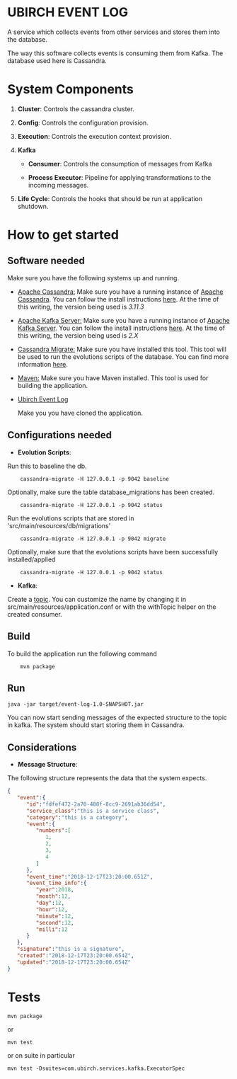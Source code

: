 # UBIRCH EVENT LOG
A service which collects events from other services and stores them into the database.

The way this software collects events is consuming them from Kafka. The database used here is Cassandra.

# System Components

1. __Cluster__: Controls the cassandra cluster.
2. __Config__: Controls the configuration provision.
3. __Execution__: Controls the execution context provision.
4. __Kafka__

    * __Consumer__: Controls the consumption of messages from Kafka

    * __Process Executor__: Pipeline for applying transformations to the incoming messages.

5. __Life Cycle__: Controls the hooks that should be run at application shutdown.

# How to get started

## Software needed

Make sure you have the following systems up and running.

* [Apache Cassandra:](http://cassandra.apache.org/) Make sure you have a running instance of [Apache Cassandra](http://cassandra.apache.org/). You can follow the install instructions [here](http://cassandra.apache.org/doc/latest/getting_started/installing.html).
    At the time of this writing, the version being used is _3.11.3_

* [Apache Kafka Server:](https://kafka.apache.org/quickstart) Make sure you have a running instance of [Apache Kafka Server](https://kafka.apache.org/quickstart). You can follow the install instructions [here](https://kafka.apache.org/quickstart).
    At the time of this writing, the version being used is _2.X_

* [Cassandra Migrate:](https://github.com/Cobliteam/cassandra-migrate) Make sure you have installed this tool. This tool will be used to run the evolutions scripts of the database.
    You can find more information [here](https://github.com/ubirch/ubirch-cassandra-eval#how-to-run-httpsgithubcomcobliteamcassandra-migrate).

* [Maven:](https://maven.apache.org/) Make sure you have Maven installed. This tool is used for building the application.

* [Ubirch Event Log](https://github.com/ubirch/ubirch-event-log)

    Make you you have cloned the application.

## Configurations needed

* __Evolution Scripts__:

Run this to baseline the db.

```
    cassandra-migrate -H 127.0.0.1 -p 9042 baseline
```

Optionally, make sure the table database_migrations has been created.

```
    cassandra-migrate -H 127.0.0.1 -p 9042 status
```

Run the evolutions scripts that are stored in 'src/main/resources/db/migrations'

```
    cassandra-migrate -H 127.0.0.1 -p 9042 migrate
```
Optionally, make sure that the evolutions scripts have been successfully installed/applied

```
    cassandra-migrate -H 127.0.0.1 -p 9042 status
```

* __Kafka__:

Create a [topic](https://kafka.apache.org/quickstart#quickstart_createtopic).
You can customize the name by changing it in src/main/resources/application.conf or with the
withTopic helper on the created consumer.

## Build

To build the application run the following command

```
    mvn package
```

## Run

```
java -jar target/event-log-1.0-SNAPSHOT.jar
```

You can now start sending messages of the expected structure to the topic in kafka. The system should start storing them in Cassandra.

## Considerations

* __Message Structure__:

The following structure represents the data that the system expects.

```json
{
   "event":{
      "id":"fdfef472-2a70-488f-8cc9-2691ab36dd54",
      "service_class":"this is a service class",
      "category":"this is a category",
      "event":{
         "numbers":[
            1,
            2,
            3,
            4
         ]
      },
      "event_time":"2018-12-17T23:20:00.651Z",
      "event_time_info":{
         "year":2018,
         "month":12,
         "day":12,
         "hour":12,
         "minute":12,
         "second":12,
         "milli":12
      }
   },
   "signature":"this is a signature",
   "created":"2018-12-17T23:20:00.654Z",
   "updated":"2018-12-17T23:20:00.654Z"
}
```


# Tests


```
mvn package
```

or

```
mvn test
```

or on suite in particular

```
mvn test -Dsuites=com.ubirch.services.kafka.ExecutorSpec
```

